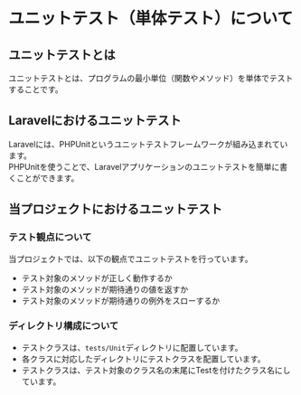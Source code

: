 # ユニットテスト（単体テスト）について

## ユニットテストとは

ユニットテストとは、プログラムの最小単位（関数やメソッド）を単体でテストすることです。

## Laravelにおけるユニットテスト

Laravelには、PHPUnitというユニットテストフレームワークが組み込まれています。<br>
PHPUnitを使うことで、Laravelアプリケーションのユニットテストを簡単に書くことができます。

## 当プロジェクトにおけるユニットテスト

### テスト観点について

当プロジェクトでは、以下の観点でユニットテストを行っています。

- テスト対象のメソッドが正しく動作するか
- テスト対象のメソッドが期待通りの値を返すか
- テスト対象のメソッドが期待通りの例外をスローするか

### ディレクトリ構成について

- テストクラスは、`tests/Unit`ディレクトリに配置しています。
- 各クラスに対応したディレクトリにテストクラスを配置しています。
- テストクラスは、テスト対象のクラス名の末尾にTestを付けたクラス名にしています。
